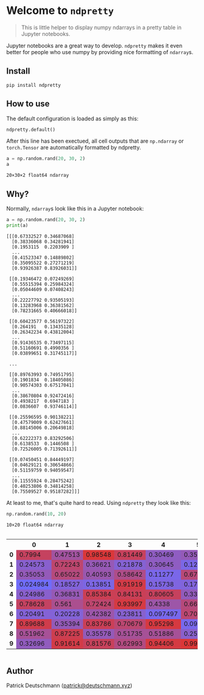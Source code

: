 # Welcome to `ndpretty`
> This is little helper to display numpy ndarrays in a pretty table in Jupyter notebooks.


Jupyter notebooks are a great way to develop. `ndpretty` makes it even better for people who use numpy by providing nice formatting of `ndarray`s.

## Install

`pip install ndpretty`

## How to use

The default configuration is loaded as simply as this:

```python
ndpretty.default()
```

After this line has been exectued, all cell outputs that are `np.ndarray` or `torch.Tensor` are automatically formatted by ndpretty.

```python
a = np.random.rand(20, 30, 2)
a
```

    20×30×2 float64 ndarray





    



## Why?

Normally, `ndarray`s look like this in a Jupyter notebook:

```python
a = np.random.rand(20, 30, 2)
print(a)
```

    [[[0.67332527 0.34687068]
      [0.38336068 0.34281941]
      [0.1953115  0.2203909 ]
      ...
      [0.41523347 0.14889802]
      [0.35095522 0.27271219]
      [0.93926387 0.83926031]]
    
     [[0.19346472 0.07249269]
      [0.55515394 0.25984324]
      [0.05044609 0.07408243]
      ...
      [0.22227792 0.93505193]
      [0.13283968 0.36381562]
      [0.78231665 0.40666018]]
    
     [[0.60423577 0.56197322]
      [0.264191   0.13435128]
      [0.26342234 0.43812004]
      ...
      [0.91436535 0.73497115]
      [0.51160691 0.4990356 ]
      [0.03899651 0.31745117]]
    
     ...
    
     [[0.89763993 0.74951795]
      [0.1901834  0.18405086]
      [0.90574303 0.67517041]
      ...
      [0.38670804 0.92472416]
      [0.4938217  0.6947183 ]
      [0.0836607  0.93746114]]
    
     [[0.25596595 0.90138221]
      [0.47579009 0.62427661]
      [0.88145006 0.20649818]
      ...
      [0.62222373 0.83292506]
      [0.6138533  0.1446508 ]
      [0.72526005 0.71392611]]
    
     [[0.07450451 0.84449197]
      [0.04629121 0.30654866]
      [0.51159759 0.94059547]
      ...
      [0.11555924 0.28475242]
      [0.40253806 0.34814258]
      [0.75509527 0.95187282]]]


At least to me, that's quite hard to read. Using `ndpretty` they look like this:

```python
np.random.rand(10, 20)
```

    10×20 float64 ndarray



<div style="overflow: auto"><table><tr><th></th><th>0</th><th>1</th><th>2</th><th>3</th><th>4</th><th>5</th><th>6</th><th>7</th><th>8</th><th>9</th><th>10</th><th>11</th><th>12</th><th>13</th><th>14</th><th>15</th><th>16</th><th>17</th><th>18</th><th>19</th></tr><tr><td><b>0</b></td><td style="background-color: #c5425f">0.7994</td><td style="background-color: #a253a0">0.47513</td><td style="background-color: #da3739">0.98548</td><td style="background-color: #c7415c">0.81449</td><td style="background-color: #8f5dc2">0.30469</td><td style="background-color: #945ab8">0.3548</td><td style="background-color: #8c5ec8">0.2751</td><td style="background-color: #c14466">0.76199</td><td style="background-color: #7e65e1">0.14834</td><td style="background-color: #905cc0">0.31334</td><td style="background-color: #8761d1">0.23142</td><td style="background-color: #7d66e3">0.13961</td><td style="background-color: #a55299">0.51022</td><td style="background-color: #b14c84">0.61541</td><td style="background-color: #6f6dfc">0.015007</td><td style="background-color: #706cfb">0.021974</td><td style="background-color: #9e55a7">0.43819</td><td style="background-color: #9659b5">0.36991</td><td style="background-color: #d23b48">0.91109</td><td style="background-color: #9a57ae">0.40542</td></tr><tr><td><b>1</b></td><td style="background-color: #8860ce">0.24573</td><td style="background-color: #bd466e">0.72243</td><td style="background-color: #9659b6">0.36621</td><td style="background-color: #8562d3">0.21878</td><td style="background-color: #8f5dc2">0.30645</td><td style="background-color: #7b67e6">0.12406</td><td style="background-color: #cb3f55">0.84959</td><td style="background-color: #bf456a">0.74187</td><td style="background-color: #d7393f">0.95594</td><td style="background-color: #8860cf">0.24149</td><td style="background-color: #c94059">0.83017</td><td style="background-color: #7e65e0">0.15284</td><td style="background-color: #b84877">0.67774</td><td style="background-color: #d9383c">0.97464</td><td style="background-color: #925bbc">0.33628</td><td style="background-color: #d63941">0.94707</td><td style="background-color: #8c5ec6">0.28255</td><td style="background-color: #ab4f8e">0.56285</td><td style="background-color: #b34b80">0.63444</td><td style="background-color: #a65198">0.51469</td></tr><tr><td><b>2</b></td><td style="background-color: #945ab9">0.35053</td><td style="background-color: #b54a7d">0.65022</td><td style="background-color: #9a57ae">0.40593</td><td style="background-color: #ae4d89">0.58642</td><td style="background-color: #7a67e9">0.11277</td><td style="background-color: #b74978">0.67112</td><td style="background-color: #9759b3">0.37915</td><td style="background-color: #746af3">0.060156</td><td style="background-color: #8562d4">0.21737</td><td style="background-color: #d9383a">0.98055</td><td style="background-color: #d33b45">0.92675</td><td style="background-color: #8e5dc4">0.29508</td><td style="background-color: #ca3f56">0.84043</td><td style="background-color: #736bf4">0.054722</td><td style="background-color: #9858b2">0.38469</td><td style="background-color: #a154a1">0.4695</td><td style="background-color: #b34b80">0.63104</td><td style="background-color: #925bbc">0.33458</td><td style="background-color: #a054a3">0.45742</td><td style="background-color: #7f65df">0.16154</td></tr><tr><td><b>3</b></td><td style="background-color: #706cfa">0.024984</td><td style="background-color: #8263da">0.18527</td><td style="background-color: #7c66e3">0.13851</td><td style="background-color: #d33b47">0.91919</td><td style="background-color: #7f65e0">0.15738</td><td style="background-color: #8164db">0.17959</td><td style="background-color: #726bf6">0.043776</td><td style="background-color: #9958b0">0.39453</td><td style="background-color: #a4529c">0.49554</td><td style="background-color: #ce3d4f">0.87637</td><td style="background-color: #9759b3">0.37741</td><td style="background-color: #a3539e">0.48447</td><td style="background-color: #8164da">0.18364</td><td style="background-color: #cb3f54">0.85369</td><td style="background-color: #a4529b">0.49755</td><td style="background-color: #b04c85">0.60828</td><td style="background-color: #b04c85">0.60679</td><td style="background-color: #ad4e8b">0.57978</td><td style="background-color: #c04469">0.75004</td><td style="background-color: #a3539d">0.49046</td></tr><tr><td><b>4</b></td><td style="background-color: #8960cd">0.24986</td><td style="background-color: #9659b5">0.36831</td><td style="background-color: #cb3f54">0.85384</td><td style="background-color: #ca3f56">0.84131</td><td style="background-color: #c6415d">0.80605</td><td style="background-color: #925bbb">0.33801</td><td style="background-color: #6f6dfc">0.016675</td><td style="background-color: #c7415c">0.81101</td><td style="background-color: #d43a45">0.92752</td><td style="background-color: #b44a7e">0.6445</td><td style="background-color: #8263d8">0.19309</td><td style="background-color: #9958b0">0.3938</td><td style="background-color: #d23b48">0.91283</td><td style="background-color: #c34363">0.77922</td><td style="background-color: #756af1">0.070514</td><td style="background-color: #9759b3">0.37886</td><td style="background-color: #dc3737">0.99972</td><td style="background-color: #8860cf">0.24086</td><td style="background-color: #706cfb">0.022817</td><td style="background-color: #cf3d4d">0.88765</td></tr><tr><td><b>5</b></td><td style="background-color: #c44261">0.78628</td><td style="background-color: #ab4f8f">0.561</td><td style="background-color: #bd466e">0.72424</td><td style="background-color: #d53a42">0.93997</td><td style="background-color: #9d56a8">0.4338</td><td style="background-color: #b6497b">0.66026</td><td style="background-color: #7868eb">0.10236</td><td style="background-color: #726bf7">0.042229</td><td style="background-color: #7e65e0">0.15696</td><td style="background-color: #7e65e1">0.15063</td><td style="background-color: #d53a42">0.94084</td><td style="background-color: #8d5ec5">0.29141</td><td style="background-color: #955ab6">0.36513</td><td style="background-color: #d8383d">0.96494</td><td style="background-color: #c14466">0.7611</td><td style="background-color: #8e5dc3">0.30132</td><td style="background-color: #bf456a">0.74327</td><td style="background-color: #ce3d4f">0.87622</td><td style="background-color: #ba4774">0.69343</td><td style="background-color: #d7393e">0.96062</td></tr><tr><td><b>6</b></td><td style="background-color: #8462d6">0.20491</td><td style="background-color: #8363d7">0.20228</td><td style="background-color: #9c56aa">0.42382</td><td style="background-color: #8761cf">0.23811</td><td style="background-color: #7868ec">0.097497</td><td style="background-color: #bb4772">0.70397</td><td style="background-color: #d9383b">0.97805</td><td style="background-color: #9a57ae">0.40257</td><td style="background-color: #b54a7c">0.65107</td><td style="background-color: #ab4f8f">0.55942</td><td style="background-color: #8661d3">0.22066</td><td style="background-color: #d53a42">0.94207</td><td style="background-color: #7968ea">0.10526</td><td style="background-color: #955ab8">0.35672</td><td style="background-color: #8d5ec5">0.28866</td><td style="background-color: #ce3d4f">0.87569</td><td style="background-color: #ce3d4f">0.87632</td><td style="background-color: #a054a2">0.46516</td><td style="background-color: #c14467">0.75913</td><td style="background-color: #a55299">0.50887</td></tr><tr><td><b>7</b></td><td style="background-color: #d03c4b">0.89688</td><td style="background-color: #945ab8">0.35394</td><td style="background-color: #ca3f57">0.83786</td><td style="background-color: #bb4771">0.70679</td><td style="background-color: #d63940">0.95298</td><td style="background-color: #7868ec">0.095472</td><td style="background-color: #bf456b">0.73866</td><td style="background-color: #d9383c">0.97277</td><td style="background-color: #6e6eff">0.0032267</td><td style="background-color: #c6415d">0.80876</td><td style="background-color: #8462d5">0.2102</td><td style="background-color: #d03c4c">0.89178</td><td style="background-color: #cc3e52">0.86258</td><td style="background-color: #8363d8">0.19479</td><td style="background-color: #726bf6">0.045423</td><td style="background-color: #a85093">0.5377</td><td style="background-color: #d53a42">0.94481</td><td style="background-color: #af4d87">0.599</td><td style="background-color: #d43a45">0.92984</td><td style="background-color: #c24364">0.7721</td></tr><tr><td><b>8</b></td><td style="background-color: #a75197">0.51962</td><td style="background-color: #cd3e50">0.87225</td><td style="background-color: #945ab8">0.35578</td><td style="background-color: #a65197">0.51735</td><td style="background-color: #a65197">0.51886</td><td style="background-color: #8960cc">0.25257</td><td style="background-color: #cc3e53">0.85836</td><td style="background-color: #8263d9">0.19078</td><td style="background-color: #c7415b">0.81723</td><td style="background-color: #c84059">0.82564</td><td style="background-color: #a75196">0.52477</td><td style="background-color: #c6415d">0.80565</td><td style="background-color: #ae4d8a">0.58539</td><td style="background-color: #da373a">0.98297</td><td style="background-color: #cb3f54">0.85072</td><td style="background-color: #716cf8">0.033246</td><td style="background-color: #d63941">0.94552</td><td style="background-color: #d33b46">0.92084</td><td style="background-color: #a2539f">0.47969</td><td style="background-color: #6e6dfe">0.003909</td></tr><tr><td><b>9</b></td><td style="background-color: #915cbe">0.32696</td><td style="background-color: #d23b47">0.91614</td><td style="background-color: #c7415b">0.81576</td><td style="background-color: #b34b81">0.62993</td><td style="background-color: #d53a42">0.94406</td><td style="background-color: #db3737">0.99699</td><td style="background-color: #7b67e7">0.12138</td><td style="background-color: #7a67e9">0.11266</td><td style="background-color: #b44a7f">0.64038</td><td style="background-color: #c44261">0.78891</td><td style="background-color: #ab4f8e">0.56295</td><td style="background-color: #c34363">0.77601</td><td style="background-color: #9659b5">0.37037</td><td style="background-color: #bb4771">0.70828</td><td style="background-color: #756af1">0.072578</td><td style="background-color: #d7393f">0.95779</td><td style="background-color: #a154a2">0.46526</td><td style="background-color: #d53a42">0.94115</td><td style="background-color: #d03c4b">0.89678</td><td style="background-color: #b44a7e">0.64525</td></tr></table></div>





    



## Author

Patrick Deutschmann ([patrick@deutschmann.xyz](mailto:patrick@deutschmann.xyz))
